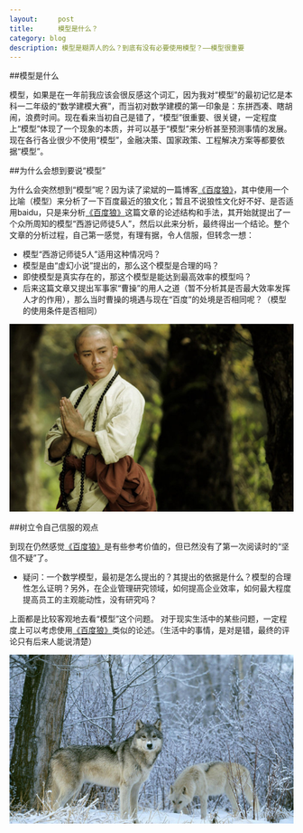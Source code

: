 ```yaml
---
layout:     post
title:      模型是什么？
category: blog
description: 模型是糊弄人的么？到底有没有必要使用模型？——模型很重要
---
```

##模型是什么

模型，如果是在一年前我应该会很反感这个词汇，因为我对“模型”的最初记忆是本科一二年级的“数学建模大赛”，而当初对数学建模的第一印象是：东拼西凑、瞎胡闹，浪费时间。现在看来当初自己是错了，“模型”很重要、很关键，一定程度上“模型”体现了一个现象的本质，并可以基于“模型”来分析甚至预测事情的发展。现在各行各业很少不使用“模型”，金融决策、国家政策、工程解决方案等都要依据“模型”。

##为什么会想到要说“模型”

为什么会突然想到“模型”呢？因为读了梁斌的一篇博客[《百度狼》]，其中使用一个比喻（模型）来分析了一下百度最近的狼文化；暂且不说狼性文化好不好、是否适用baidu，只是来分析[《百度狼》]这篇文章的论述结构和手法，其开始就提出了一个众所周知的模型“西游记师徒5人”，然后以此来分析，最终得出一个结论。整个文章的分析过程，自己第一感觉，有理有据，令人信服，但转念一想：

+ 模型“西游记师徒5人”适用这种情况吗？
+ 模型是由“虚幻小说”提出的，那么这个模型是合理的吗？
+ 即使模型是真实存在的，那这个模型是能达到最高效率的模型吗？
+ 后来这篇文章又提出军事家“曹操”的用人之道（暂不分析其是否最大效率发挥人才的作用），那么当时曹操的境遇与现在“百度”的处境是否相同呢？（模型的使用条件是否相同）

![xiyouji](/images/what-model-is/xiyouji-sanzang.jpg)

##树立令自己信服的观点

到现在仍然感觉[《百度狼》]是有些参考价值的，但已然没有了第一次阅读时的“坚信不疑”了。

+ 疑问：一个数学模型，最初是怎么提出的？其提出的依据是什么？模型的合理性怎么证明？另外，在企业管理研究领域，如何提高企业效率，如何最大程度提高员工的主观能动性，没有研究吗？


上面都是比较客观地去看“模型”这个问题。
对于现实生活中的某些问题，一定程度上可以考虑使用[《百度狼》]类似的论述。（生活中的事情，是对是错，最终的评论只有后来人能说清楚）

![wolf](/images/what-model-is/wolf.jpg)

[《百度狼》]: http://blog.sina.com.cn/s/blog_593af2a701018qc0.html